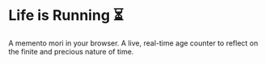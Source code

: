 # Life is Running ⏳
A memento mori in your browser. A live, real-time age counter to reflect on the finite and precious nature of time.
